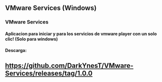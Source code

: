 ## VMware Services (Windows) 
### VMware Services

#### Aplicacion para iniciar y para los servicios de vmware player con un solo clic! (Solo para windows)

#### Descarga:
## https://github.com/DarkYnesT/VMware-Services/releases/tag/1.0.0
